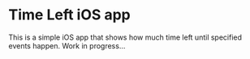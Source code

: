Time Left iOS app
========

This is a simple iOS app that shows how much time left until specified events happen. Work in progress...
